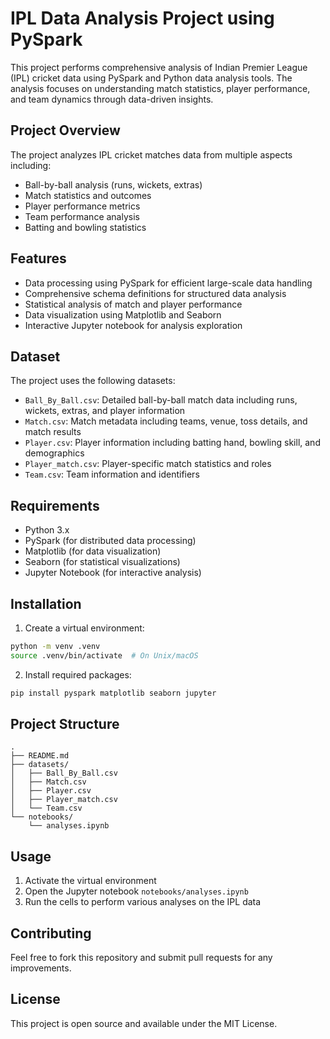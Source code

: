 # IPL Data Analysis Project using PySpark

This project performs comprehensive analysis of Indian Premier League (IPL) cricket data using PySpark and Python data analysis tools. The analysis focuses on understanding match statistics, player performance, and team dynamics through data-driven insights.

## Project Overview
The project analyzes IPL cricket matches data from multiple aspects including:
- Ball-by-ball analysis (runs, wickets, extras)
- Match statistics and outcomes
- Player performance metrics
- Team performance analysis
- Batting and bowling statistics

## Features
- Data processing using PySpark for efficient large-scale data handling
- Comprehensive schema definitions for structured data analysis
- Statistical analysis of match and player performance
- Data visualization using Matplotlib and Seaborn
- Interactive Jupyter notebook for analysis exploration

## Dataset
The project uses the following datasets:
- `Ball_By_Ball.csv`: Detailed ball-by-ball match data including runs, wickets, extras, and player information
- `Match.csv`: Match metadata including teams, venue, toss details, and match results
- `Player.csv`: Player information including batting hand, bowling skill, and demographics
- `Player_match.csv`: Player-specific match statistics and roles
- `Team.csv`: Team information and identifiers

## Requirements
- Python 3.x
- PySpark (for distributed data processing)
- Matplotlib (for data visualization)
- Seaborn (for statistical visualizations)
- Jupyter Notebook (for interactive analysis)

## Installation
1. Create a virtual environment:
```bash
python -m venv .venv
source .venv/bin/activate  # On Unix/macOS
```

2. Install required packages:
```bash
pip install pyspark matplotlib seaborn jupyter
```

## Project Structure
```
.
├── README.md
├── datasets/
│   ├── Ball_By_Ball.csv
│   ├── Match.csv
│   ├── Player.csv
│   ├── Player_match.csv
│   └── Team.csv
└── notebooks/
    └── analyses.ipynb
```

## Usage
1. Activate the virtual environment
2. Open the Jupyter notebook `notebooks/analyses.ipynb`
3. Run the cells to perform various analyses on the IPL data

## Contributing
Feel free to fork this repository and submit pull requests for any improvements.

## License
This project is open source and available under the MIT License. 